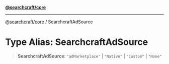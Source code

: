 [**@searchcraft/core**](/reference/sdk/core/README.md)

***

[@searchcraft/core](/reference/sdk/core/globals.md) / SearchcraftAdSource

# Type Alias: SearchcraftAdSource

> **SearchcraftAdSource**: `"adMarketplace"` \| `"Nativo"` \| `"Custom"` \| `"None"`
